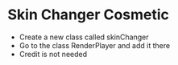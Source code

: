 # Skin Changer Cosmetic
- Create a new class called skinChanger
- Go to the class RenderPlayer and add it there
- Credit is not needed
